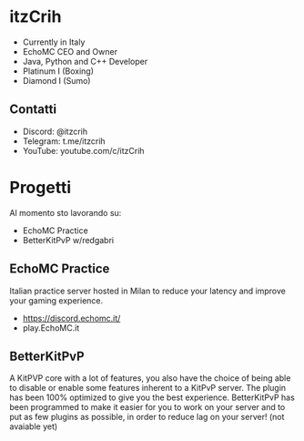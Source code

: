 # itzCrih
- Currently in Italy
- EchoMC CEO and Owner
- Java, Python and C++ Developer
- Platinum I (Boxing)
- Diamond I (Sumo)
## Contatti
- Discord: @itzcrih
- Telegram: t.me/itzcrih
- YouTube: youtube.com/c/itzCrih

# Progetti
Al momento sto lavorando su:
- EchoMC Practice
- BetterKitPvP w/redgabri
## EchoMC Practice
Italian practice server hosted in Milan to reduce your latency and improve your gaming experience.
- https://discord.echomc.it/
- play.EchoMC.it
## BetterKitPvP
A KitPVP core with a lot of features, you also have the choice of being able to disable or enable some features inherent to a KitPvP server.
The plugin has been 100% optimized to give you the best experience.
BetterKitPvP has been programmed to make it easier for you to work on your server and to put as few plugins as possible, in order to reduce lag on your server!
(not avaiable yet)
